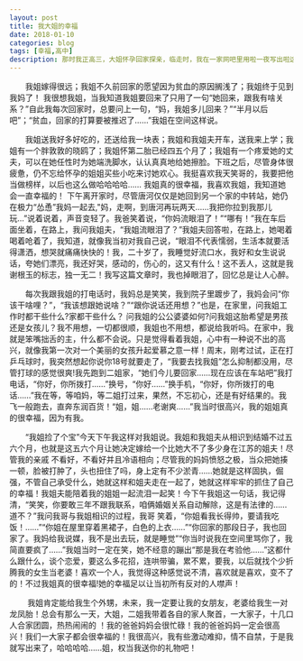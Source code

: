 ```yaml
---
layout: post
title: 我大姐的幸福
date: 2018-01-10
categories: blog
tags: [幸福,高中]
description: 那时我正高三，大姐怀孕回家探亲，临走时，我在一家网吧里用啦一夜写出啦这篇文章，为姐姐送行。
---
```

&emsp;&emsp;我姐嫁得很远；我姐不久前回家的愿望因为贫血的原因搁浅了；我姐终于见到我妈了！ 我很想我姐，当我知道我姐要回来了只用了一句“她回来，跟我有啥关系？”自此我每次回家时，总要问上一句，“妈，我姐多儿回来？”“半月以后吧”；“贫血，回家的打算要被推迟了……”我姐在空间这样说。

&emsp;&emsp;我姐送我好多好吃的，还送给我一块表；我姐和我姐夫开车，送我来上学；我姐有一个胖敦敦的晓鸥了；我姐怀第二胎已经四五个月了；我姐有一个疼爱她的丈夫，可以在她任性时为她端洗脚水，认认真真地给她擦脸。下班之后，尽管身体很疲惫，仍不忘给怀孕的姐姐买些小吃来讨她欢心。我挺喜欢我天笑哥的，我要把他当做榜样，以后也这么做哈哈哈哈…… 我姐真的很幸福，我喜欢我姐，我知道她会一直幸福的！ 下午离开家时，尽管唐河仅仅是她回到另一个家的中转站，她仍在极力“怂恿”我妈一起去,"妈，走啊，到唐河再玩两天……我把你拉到我那儿玩...”说着说着，声音变轻了。我爸笑着说，“你妈流眼泪了！”“哪有！”我在车后面坐着，在路上，我问我姐夫，“我姐流眼泪了？”我姐夫回答啦，在路上，她喝着喝着呛着了，我知道，就像我当初对我自己说，“眼泪不代表懦弱，生活本就要活得潇洒，想哭就痛痛快快的！我，二十岁了，我睡觉好流口水，我好和女生说说话，夸她们漂亮，我还好哭，感动的，伤心的，这又有什么！这不丢人，这就是我谢根玉的标志，独一无二！我写这篇文章时，我也掉眼泪了，回忆总是让人心醉。

&emsp;&emsp;每次我跟我姐的打电话时，我妈总是笑笑，我到院子里踱步了，我妈会问“你该干啥哩？”，“我该想跟她说啥？”“跟你说话还用想？”也是，在家里，问我姐工作时都干些什么?家都干些什么？ 问我姐的公公婆婆如何?问我姐这胎希望是男孩还是女孩儿？我不用想，一切都很顺，我姐也不用想，都说给我听吗。在家中，我就是笨嘴拙舌的主，什么都不会说。只是觉得看着我姐，心中有一种说不出的高兴，就像我第一次对一个美丽的女孩升起爱慕之意一样！周末，刚考过试，正在打乒乓球时，我突然想起你说你18号就要走了，“我要去找我姐”怎么抑制都没用，尽管打球的感觉很爽!我先跑到二姐家，“她们今儿要回家……现在应该在车站吧”我打电话，“你好，你所拨打……”换号，“你好……”换手机，“你好，你所拨打的电话……”我在等，等咱妈，等二姐打过来，果然，不忘初心，还是有好结果的。我飞一般跑去，直奔东润百货！“姐，姐……老谢爽……”我当时很高兴，我的姐姐真的很幸福，因为有我。

&emsp;&emsp;“我姐捡了个宝”今天下午我这样对我姐说。我姐和我姐夫从相识到结婚不过五六个月，也就是这五六个月让她决定嫁给一个比她大不了多少身在江苏的姐夫！尽管我的亲戚 不看好，不看好并且冷语相向；尽管我的妈妈愤怒之极，当众把她揍一顿，脸被打肿了，头也扭住了吗，身上定有不少淤青……她就是这样固执，倔强，不管自己承受什么，她就这样和姐夫走在一起了，她就这样牢牢的抓住了自己的幸福！我姐夫能陪着我的姐姐一起流泪一起笑！今下午我姐这一句话，我记得清，“笑笑，你要敢三年不跟我联系，咱俩婚姻关系自动解除，这是有法律的……道不？”我问我哥与我姐相识的过程，我哥 笑着，“你姐看我长得帅，要请我吃饭！……”“你姐在屋里穿着黑裙子，白色的上衣……”“你回家的那段日子，我也回家了。我妈给我说媒，我不是出去玩，就是睡觉”“你当时说我在空间里骂你了，我简直要疯了……”我姐当时一定在笑，她不经意的蹦出“那是我在考验他……”这都什么跟什么，谈个恋爱，要这么多花招，连哄带骗，累不累，要我，以后就找个少折腾我的女生当老婆！喜欢一个人，我觉得这种感觉说不清，喜欢就是喜欢，变不了的！不过我姐真的很幸福!她的幸福足以让当初所有反对的人噤声！

&emsp;&emsp; 我姐肯定能给我生个外甥，未来，我一定要让我的女朋友，老婆给我生一对龙凤胎！总会有那么一天，大姐，二姐我带着各自的家人聚首，一大家子，十几口人合家团圆，热热闹闹的 ！我的爸爸妈妈会很忙碌！我的爸爸妈妈一定会很高兴！我们一大家子都会很幸福的！我很高兴，我有些激动难抑，情不自禁，于是我就写出来了，哈哈哈哈……姐，权当我送你的礼物吧！

